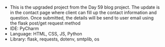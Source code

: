 <ul>
  <li>This is the upgraded project from the Day 59 blog project. The update is in the contact page where client can fill up the contact information and question. Once submitted, the details will be send to user email using the flask post/get request method</li>
  <li>IDE: PyCharm</li>
  <li>Language: HTML, CSS, JS, Python</li>
  <li>Library: flask, requests, dotenv, smtplib, os </li>
</ul>
